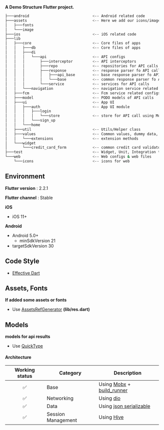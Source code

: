 **A Demo Structure Flutter project.**

```bash
├───android                             <-- Android related code
├───assets                              <-- Here we add our icons/image/fonts
│   ├───fonts
│   └───image
├───ios                                 <-- iOS related code
├───lib
│   ├───core                            <-- Core files of apps 
│   │   ├───db                          <-- Core files of apps 
│   │   ├───di
│   │   │   └───api                     <-- API configs
│   │   │       ├───interceptor         <-- API interceptors
│   │   │       ├───repo                <-- repositories for API calls
│   │   │       ├───response            <-- response parser fo API calls
│   │   │       │   ├───api_base        <-- base response parser fo API calls
│   │   │       │   └───base            <-- common response parser fo API calls
│   │   │       └───service             <-- services for API calls
│   │   └───navigation                  <-- navigation service related configs
│   ├───fcm                             <-- Fcm service related configs
│   ├───model                           <-- PODO models of API calls
│   ├───ui                              <-- App UI
│   │   ├───auth                        <-- App UI module
│   │   │   ├───login
│   │   │   │   └───store               <-- store for API call using Mobx structure
│   │   │   └───sign_up
│   │   └───home
│   ├───util                            <-- Utils/Helper class
│   ├───values                          <-- Common values, dummy data, App theme,style configs
│   │   └───extensions                  <-- extension methods
│   └───widget
│       └───credit_card_form            <-- common credit card validator
├───test                                <-- Widget, Unit, Integration test
└───web                                 <-- Web configs & web files
    └───icons                           <-- icons for web
```


## Environment

**Flutter version** : 2.2.1

**Flutter channel** : Stable

**iOS**
- iOS 11+

**Android**
- Android 5.0+
    - minSdkVersion 21
- targetSdkVersion 30

## Code Style
- [Effective Dart](https://dart.dev/guides/language/effective-dart)

## Assets, Fonts

**If added some assets or fonts**

- Use [AssetsRefGenerator](https://github.com/AndrewShen812/AssetsRefGenerator) **(lib/res.dart)**

## Models

**models for api results**

- Use [QuickType](https://app.quicktype.io/)

#### Architecture

|Working status|Category|Description|
|:---:|---|---|
| ✅ | Base | Using [Mobx](https://pub.dev/packages/mobx) + [build_runner](https://pub.dev/packages/build_runner)  
| ✅ | Networking | Using [dio](https://pub.dev/packages/dio) 
| ✅ | Data | Using [json serializable](https://pub.dev/packages/json_serializable) 
| ✅ | Session Management | Using [Hive](https://pub.dev/packages/hive)